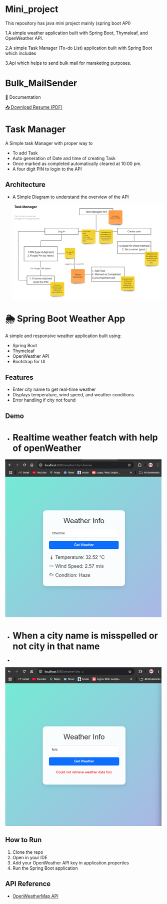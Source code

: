 # Mini_project
This repository has java mini project mainly (spring boot API)

1.A simple weather application built with Spring Boot, Thymeleaf, and OpenWeather API.

2.A simple Task Manager (To-do List)  application built with Spring Boot which includes 

3.Api which helps to send bulk mail for maraketing purposes.


# Bulk_MailSender

📄 Documentation

[📥 Download Resume (PDF)](image/BulkMail.pdf)
# Task Manager

A Simple task Manager with proper way to 
- To add Task
- Auto generation of Date and time of creating Task
- Once marked as completed automatically cleared at 10:00 pm.
- A four digit PIN to login to the API
  
## Architecture
- A Simple Diagram to understand the overview of the API

  <img src="./images/Screenshot 2025-04-17 185144.png" alt="screenshot1" width="500"/>

# 🌦 Spring Boot Weather App

A simple and responsive weather application built using:
- Spring Boot
- Thymeleaf
- OpenWeather API
- Bootstrap for UI

## Features
- Enter city name to get real-time weather
- Displays temperature, wind speed, and weather conditions
- Error handling if city not found

## Demo
- # Realtime weather featch with help of openWeather 

<img src="./images/Screenshot 2025-03-25 114442.png" alt="screenshot1" width="500"/>

- # When a city name is misspelled or not city in that name
- 
<img src="./images/Screenshot 2025-03-25 114601.png" alt="screenshot1" width="500"/>



## How to Run
1. Clone the repo
2. Open in your IDE
3. Add your OpenWeather API key in application.properties
4. Run the Spring Boot application

## API Reference
- [OpenWeatherMap API](https://openweathermap.org/api)

